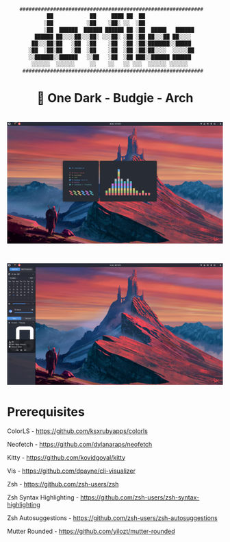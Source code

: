 
```  
    ############################################################
             ██            ██     ████ ██  ██                     
            ░██           ░██    ░██░ ░░  ░██                       
            ░██  ██████  ██████ ██████ ██ ░██  █████   ██████       
         ██████ ██░░░░██░░░██░ ░░░██░ ░██ ░██ ██░░░██ ██░░░░        
        ██░░░██░██   ░██  ░██    ░██  ░██ ░██░███████░░█████        
       ░██  ░██░██   ░██  ░██    ░██  ░██ ░██░██░░░░  ░░░░░██       
       ░░██████░░██████   ░░██   ░██  ░██ ███░░██████ ██████        
        ░░░░░░  ░░░░░░     ░░    ░░   ░░ ░░░  ░░░░░░ ░░░░░░     
     ###########################################################
```

<h1 align=center>🐧 One Dark - Budgie - Arch</h1>

# ![banner](assets/setup.PNG)
# ![banner](assets/raven.png)

# Prerequisites
ColorLS - https://github.com/ksxrubyapps/colorls

Neofetch - https://github.com/dylanaraps/neofetch

Kitty - https://github.com/kovidgoyal/kitty

Vis - https://github.com/dpayne/cli-visualizer

Zsh - https://github.com/zsh-users/zsh

Zsh Syntax Highlighting - https://github.com/zsh-users/zsh-syntax-highlighting

Zsh Autosuggestions - https://github.com/zsh-users/zsh-autosuggestions

Mutter Rounded - https://github.com/yilozt/mutter-rounded
